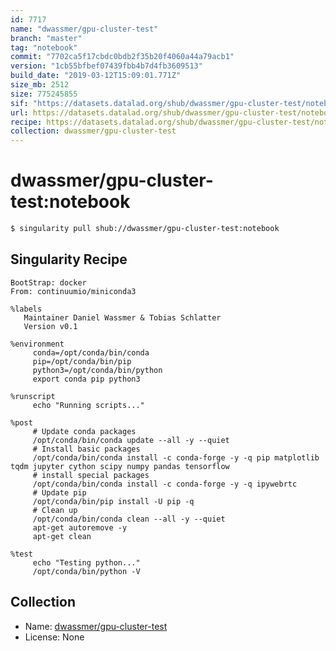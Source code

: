 ```yaml
---
id: 7717
name: "dwassmer/gpu-cluster-test"
branch: "master"
tag: "notebook"
commit: "7702ca5f17cbdc0bdb2f35b20f4060a44a79acb1"
version: "1cb55bfbef07439fbb4b7d4fb3609513"
build_date: "2019-03-12T15:09:01.771Z"
size_mb: 2512
size: 775245855
sif: "https://datasets.datalad.org/shub/dwassmer/gpu-cluster-test/notebook/2019-03-12-7702ca5f-1cb55bfb/1cb55bfbef07439fbb4b7d4fb3609513.simg"
url: https://datasets.datalad.org/shub/dwassmer/gpu-cluster-test/notebook/2019-03-12-7702ca5f-1cb55bfb/
recipe: https://datasets.datalad.org/shub/dwassmer/gpu-cluster-test/notebook/2019-03-12-7702ca5f-1cb55bfb/Singularity
collection: dwassmer/gpu-cluster-test
---
```


# dwassmer/gpu-cluster-test:notebook

```bash
$ singularity pull shub://dwassmer/gpu-cluster-test:notebook
```

## Singularity Recipe

```singularity
BootStrap: docker
From: continuumio/miniconda3

%labels
   Maintainer Daniel Wassmer & Tobias Schlatter
   Version v0.1
   
%environment
     conda=/opt/conda/bin/conda
     pip=/opt/conda/bin/pip
     python3=/opt/conda/bin/python
     export conda pip python3
     
%runscript
     echo "Running scripts..."

%post
     # Update conda packages
     /opt/conda/bin/conda update --all -y --quiet
     # Install basic packages
     /opt/conda/bin/conda install -c conda-forge -y -q pip matplotlib tqdm jupyter cython scipy numpy pandas tensorflow
     # install special packages
     /opt/conda/bin/conda install -c conda-forge -y -q ipywebrtc
     # Update pip
     /opt/conda/bin/pip install -U pip -q
     # Clean up
     /opt/conda/bin/conda clean --all -y --quiet
     apt-get autoremove -y
     apt-get clean

%test  
     echo "Testing python..."
     /opt/conda/bin/python -V
```

## Collection

 - Name: [dwassmer/gpu-cluster-test](https://github.com/dwassmer/gpu-cluster-test)
 - License: None

